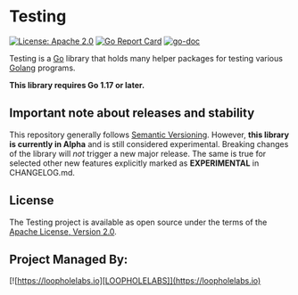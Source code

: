 # Testing


[![License: Apache 2.0](https://img.shields.io/badge/License-Apache%202.0-brightgreen.svg)](https://www.apache.org/licenses/LICENSE-2.0)
[![Go Report Card](https://goreportcard.com/badge/github.com/loopholelabs/testing)](https://goreportcard.com/report/github.com/loopholelabs/testing)
[![go-doc](https://godoc.org/github.com/loopholelabs/testing?status.svg)](https://godoc.org/github.com/loopholelabs/testing)

Testing is a [Go](http://golang.org) library that holds many helper packages for testing various [Golang](http://golang.org) programs. 

**This library requires Go 1.17 or later.**

## Important note about releases and stability

This repository generally follows [Semantic
Versioning](https://semver.org/). However, **this library is currently in Alpha** and
is still considered experimental. Breaking changes of the library will _not_ trigger a
new major release. The same is true for selected other new features explicitly marked as
**EXPERIMENTAL** in CHANGELOG.md.

## License

The Testing project is available as open source under the terms of the [Apache License, Version 2.0](http://www.apache.org/licenses/LICENSE-2.0).


## Project Managed By:
[![https://loopholelabs.io][LOOPHOLELABS]](https://loopholelabs.io)

[GITREPO]: https://github.com/loopholelabs/testing
[LOOPHOLELABS]: https://cdn.loopholelabs.io/loopholelabs/LoopholeLabsLogo.svg
